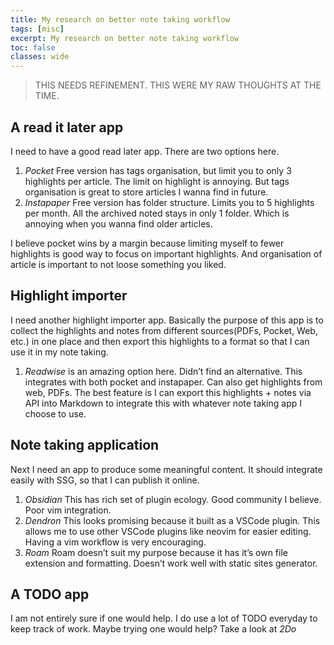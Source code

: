 ```yaml
---
title: My research on better note taking workflow
tags: [misc]
excerpt: My research on better note taking workflow
toc: false
classes: wide
---
```

 
 > THIS NEEDS REFINEMENT. THIS WERE MY RAW THOUGHTS AT THE TIME.

## A read it later app
I need to have a good read later app. There are two options here.
1. *Pocket*
      Free version has tags organisation, but limit you to only 3 highlights per article. The limit on highlight is annoying. But tags organisation is great to store articles I wanna find in future.
2. *Instapaper*
      Free version has folder structure. Limits you to 5 highlights per month. All the archived noted stays in only 1 folder. Which is annoying when you wanna find older articles.

I believe pocket wins by a margin because limiting myself to fewer highlights is good way to focus on important highlights. And organisation of article is important to not loose something you liked.

## Highlight importer

I need another highlight importer app. Basically the purpose of this app is to collect the highlights and notes from different sources(PDFs, Pocket, Web, etc.) in one place and then export this highlights to a format so that I can use it in my note taking.
1. *Readwise* is an amazing option here.
Didn’t find an alternative. This integrates with both pocket and instapaper. Can also get highlights from web, PDFs. The best feature is I can export this highlights + notes via API into
Markdown to integrate this with whatever note taking app I choose to use.

## Note taking application
Next I need an app to produce some meaningful content. It should integrate easily with SSG, so that I can publish it online.
1. *Obsidian*
This has rich set of plugin ecology. Good community I believe. Poor vim integration.
2. *Dendron*
This looks promising because it built as a VSCode plugin. This allows me to use other VSCode plugins like neovim for easier editing. Having a vim workflow is very encouraging.
3. *Roam*
Roam doesn’t suit my purpose because it has it’s own file extension and formatting. Doesn’t work well with static sites generator.

## A TODO app
I am not entirely sure if one would help. I do use a lot of TODO everyday to keep track of work. Maybe trying one would help?
Take a look at *2Do*


